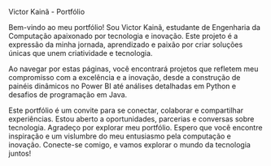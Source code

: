 Victor Kainã - Portfólio

Bem-vindo ao meu portfólio! Sou Victor Kainã, estudante de Engenharia da Computação apaixonado por tecnologia e inovação.
Este projeto é a expressão da minha jornada, aprendizado e paixão por criar soluções únicas que unem criatividade e tecnologia.

Ao navegar por estas páginas, você encontrará projetos que refletem meu compromisso com a excelência e a inovação, desde a construção de painéis dinâmicos no Power BI até análises detalhadas em Python e desafios de programação em Java.

Este portfólio é um convite para se conectar, colaborar e compartilhar experiências. Estou aberto a oportunidades, parcerias e conversas sobre tecnologia.
Agradeço por explorar meu portfólio. Espero que você encontre inspiração e um vislumbre do meu entusiasmo pela computação e inovação. Conecte-se comigo, e vamos explorar o mundo da tecnologia juntos!
